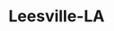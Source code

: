 ---
title: Leesville-LA
slug: leesville-la
f_state:
- cms/state/louisiana.md
f_locations:
- cms/payday-loan/advance-til-payday-3441.md
- cms/payday-loan/advance-til-payday-3442.md
- cms/payday-loan/advance-til-payday-3443.md
- cms/payday-loan/check-into-cash-12011.md
- cms/payday-loan/check-into-cash-12052.md
- cms/payday-loan/check-into-cash-of-louisiana-13386.md
- cms/payday-loan/e-z-cash-16218.md
- cms/payday-loan/e-z-cash-16342.md
- cms/payday-loan/easy-money-16563.md
- cms/payday-loan/easy-money-of-louisiana-inc-16658.md
- cms/payday-loan/easy-money-of-louisiana-inc-16667.md
- cms/payday-loan/express-loans-17164.md
- cms/payday-loan/l-m-enterprise-20175.md
- cms/payday-loan/pay-day-loan-23549.md
- cms/payday-loan/pay-day-loan-23612.md
- cms/payday-loan/pay-day-loan-23613.md
- cms/payday-loan/quick-cash-24872.md
- cms/payday-loan/quick-cash-inc-25052.md
- cms/payday-loan/uneeda-cash-28054.md
updated-on: '2024-05-30T13:41:28.615Z'
created-on: '2024-05-30T13:41:28.615Z'
published-on: '2024-05-30T13:54:32.469Z'
f_city: Leesville
layout: '[city].html'
tags: city
---